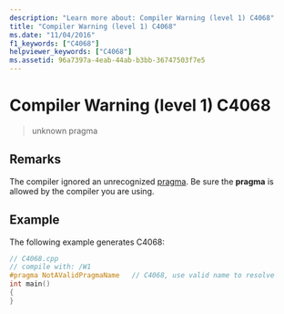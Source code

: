 ```yaml
---
description: "Learn more about: Compiler Warning (level 1) C4068"
title: "Compiler Warning (level 1) C4068"
ms.date: "11/04/2016"
f1_keywords: ["C4068"]
helpviewer_keywords: ["C4068"]
ms.assetid: 96a7397a-4eab-44ab-b3bb-36747503f7e5
---
```

# Compiler Warning (level 1) C4068

> unknown pragma

## Remarks

The compiler ignored an unrecognized [pragma](../../preprocessor/pragma-directives-and-the-pragma-keyword.md). Be sure the **pragma** is allowed by the compiler you are using.

## Example

The following example generates C4068:

```cpp
// C4068.cpp
// compile with: /W1
#pragma NotAValidPragmaName   // C4068, use valid name to resolve
int main()
{
}
```
